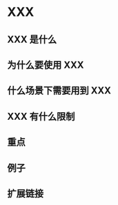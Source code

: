 # XXX

## XXX 是什么

<!-- ## XXX 在 JavaScript 中怎么使用 -->

## 为什么要使用 XXX

## 什么场景下需要用到 XXX

## XXX 有什么限制

## 重点

## 例子

<!-- ## 课后练习 -->

## 扩展链接
